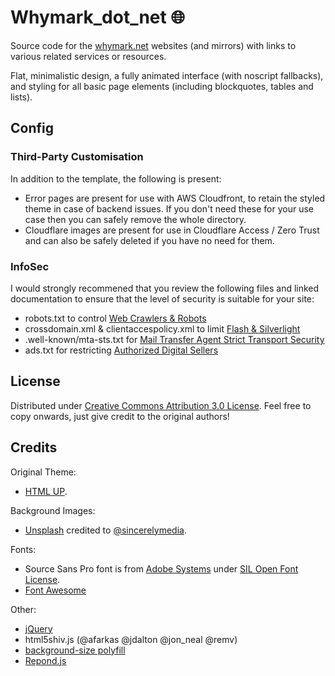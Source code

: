 # Whymark_dot_net :globe_with_meridians:
Source code for the [whymark.net](https://whymark.net/) websites (and mirrors) with links to various related services or resources.

Flat, minimalistic design, a fully animated interface (with noscript fallbacks), and styling for all basic page elements (including blockquotes, tables and lists).

## Config
### Third-Party Customisation
In addition to the template, the following is present:
- Error pages are present for use with AWS Cloudfront, to retain the styled theme in case of backend issues. If you don't need these for your use case then you can safely remove the whole directory.
- Cloudflare images are present for use in Cloudflare Access / Zero Trust and can also be safely deleted if you have no need for them.

### InfoSec
I would strongly recommened that you review the following files and linked documentation to ensure that the level of security is suitable for your site:
- robots.txt to control [Web Crawlers & Robots](https://en.wikipedia.org/wiki/Robots_exclusion_standard)
- crossdomain.xml & clientaccespolicy.xml to limit [Flash & Silverlight](https://en.wikipedia.org/wiki/Cross-site_request_forgery)
- .well-known/mta-sts.txt for [Mail Transfer Agent Strict Transport Security](https://www.ncsc.gov.uk/collection/email-security-and-anti-spoofing/using-mta-sts-to-protect-the-privacy-of-your-emails)
- ads.txt for restricting [Authorized Digital Sellers](https://iabtechlab.com/ads-txt/)

## License
Distributed under [Creative Commons Attribution 3.0 License](https://creativecommons.org/licenses/by/3.0/). Feel free to copy onwards, just give credit to the original authors!

## Credits
Original Theme:  
- [HTML UP](https://html5up.net/astral).

Background Images:  
- [Unsplash](https://unsplash.com/photos/gPnHi8AmO5k) credited to [@sincerelymedia](https://unsplash.com/@sincerelymedia).

Fonts:
- Source Sans Pro font is from [Adobe Systems](https://www.adobe.com/) under [SIL Open Font License](https://scripts.sil.org/cms/scripts/page.php?site_id=nrsi&id=OFL).
- [Font Awesome](https://github.com/FortAwesome/Font-Awesome)

Other:  
- [jQuery](jquery.com)
- html5shiv.js (@afarkas @jdalton @jon_neal @remv)
- [background-size polyfill](https://github.com/louisremi/background-size-polyfill)
- [Repond.js](https://github.com/scottjehl/Respond)
